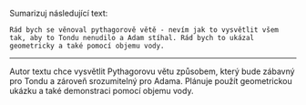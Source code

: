 Sumarizuj následující text:

```
Rád bych se věnoval pythagorově větě - nevím jak to vysvětlit všem tak, aby to Tondu nenudilo a Adam stíhal. Rád bych to ukázal geometricky a také pomocí objemu vody.
```

---

<!-- chatcmpl-74PGyR7361jqUVXfagczAxkOavJnt -->

Autor textu chce vysvětlit Pythagorovu větu způsobem, který bude zábavný pro Tondu a zároveň srozumitelný pro Adama. Plánuje použít geometrickou ukázku a také demonstraci pomocí objemu vody.